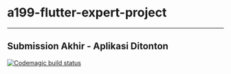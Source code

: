 # a199-flutter-expert-project

---

## Submission Akhir - Aplikasi Ditonton
<!-- [![Codemagic build status](https://api.codemagic.io/apps/62bbeacf291f0ffae64f002f/release-workflow/status_badge.svg)](https://codemagic.io/apps/62bbeacf291f0ffae64f002f/release-workflow/latest_build) -->

[![Codemagic build status](https://api.codemagic.io/apps/62bbeacf291f0ffae64f002f/62bbeacf291f0ffae64f002e/status_badge.svg)](https://codemagic.io/apps/62bbeacf291f0ffae64f002f/62bbeacf291f0ffae64f002e/latest_build)